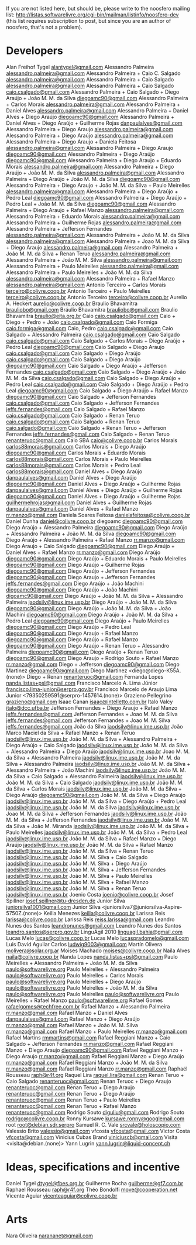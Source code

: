 If you are not listed here, but should be, please write to the noosfero mailing list: http://listas.softwarelivre.org/cgi-bin/mailman/listinfo/noosfero-dev (this list requires subscription to post, but since you are an author of noosfero, that's not a problem).

Developers
==========

Alan Freihof Tygel <alantygel@gmail.com>
Alessandro Palmeira <alessandro.palmeira@gmail.com>
Alessandro Palmeira + Caio C. Salgado <alessandro.palmeira@gmail.com>
Alessandro Palmeira + Caio Salgado <alessandro.palmeira@gmail.com>
Alessandro Palmeira + Caio Salgado <caio.csalgado@gmail.com>
Alessandro Palmeira + Caio Salgado + Diego Araújo + João M. M. da Silva <diegoamc90@gmail.com>
Alessandro Palmeira + Carlos Morais <alessandro.palmeira@gmail.com>
Alessandro Palmeira + Daniel Alves <alessandro.palmeira@gmail.com>
Alessandro Palmeira + Daniel Alves + Diego Araújo <diegoamc90@gmail.com>
Alessandro Palmeira + Daniel Alves + Diego Araújo + Guilherme Rojas <danpaulalves@gmail.com>
Alessandro Palmeira + Diego Araujo <alessandro.palmeira@gmail.com>
Alessandro Palmeira + Diego Araújo <alessandro.palmeira@gmail.com>
Alessandro Palmeira + Diego Araujo + Daniela Feitosa <alessandro.palmeira@gmail.com>
Alessandro Palmeira + Diego Araujo <diegoamc90@gmail.com>
Alessandro Palmeira + Diego Araújo <diegoamc90@gmail.com>
Alessandro Palmeira + Diego Araujo + Eduardo Morais <alessandro.palmeira@gmail.com>
Alessandro Palmeira + Diego Araújo + João M. M. da Silva <alessandro.palmeira@gmail.com>
Alessandro Palmeira + Diego Araújo + João M. M. da Silva <diegoamc90@gmail.com>
Alessandro Palmeira + Diego Araujo + João M. M. da Silva + Paulo Meirelles <alessandro.palmeira@gmail.com>
Alessandro Palmeira + Diego Araújo + Pedro Leal <diegoamc90@gmail.com>
Alessandro Palmeira + Diego Araújo + Pedro Leal + João M. M. da Silva <diegoamc90@gmail.com>
Alessandro Palmeira + Diego Araujo + Rafael Manzo <alessandro.palmeira@gmail.com>
Alessandro Palmeira + Eduardo Morais <alessandro.palmeira@gmail.com>
Alessandro Palmeira + Guilherme Rojas <alessandro.palmeira@gmail.com>
Alessandro Palmeira + Jefferson Fernandes <alessandro.palmeira@gmail.com>
Alessandro Palmeira + João M. M. da Silva <alessandro.palmeira@gmail.com>
Alessandro Palmeira + Joao M. M. da Silva + Diego Araujo <alessandro.palmeira@gmail.com>
Alessandro Palmeira + João M. M. da Silva + Renan Teruo <alessandro.palmeira@gmail.com>
Alessandro Palmeira + João M. M. Silva <alessandro.palmeira@gmail.com>
Alessandro Palmeira + Paulo Meirelles <alessandro.palmeira@gmail.com>
Alessandro Palmeira + Paulo Meirelles + João M. M. da Silva <alessandro.palmeira@gmail.com>
Alessandro Palmeira + Rafael Manzo <alessandro.palmeira@gmail.com>
Antonio Terceiro + Carlos Morais <terceiro@colivre.coop.br>
Antonio Terceiro + Paulo Meirelles <terceiro@colivre.coop.br>
Antonio Terceiro <terceiro@colivre.coop.br>
Aurelio A. Heckert <aurelio@colivre.coop.br>
Braulio Bhavamitra <brauliobo@gmail.com>
Bráulio Bhavamitra <brauliobo@gmail.com>
Braulio Bhavamitra <braulio@eita.org.br>
Caio <caio.csalgado@gmail.com>
Caio + Diego + Pedro + João <caio.csalgado@gmail.com>
Caio Formiga <caio.formiga@gmail.com>
Caio, Pedro <caio.csalgado@gmail.com>
Caio Salgado + Alessandro Palmeira <caio.csalgado@gmail.com>
Caio Salgado <caio.csalgado@gmail.com>
Caio Salgado + Carlos Morais + Diego Araújo + Pedro Leal <diegoamc90@gmail.com>
Caio Salgado + Diego Araujo <caio.csalgado@gmail.com>
Caio Salgado + Diego Araújo <caio.csalgado@gmail.com>
Caio Salgado + Diego Araújo <diegoamc90@gmail.com>
Caio Salgado + Diego Araújo + Jefferson Fernandes <caio.csalgado@gmail.com>
Caio Salgado + Diego Araújo + João M. M. da Silva <caio.csalgado@gmail.com>
Caio Salgado + Diego Araújo + Pedro Leal <caio.csalgado@gmail.com>
Caio Salgado + Diego Araújo + Pedro Leal <diegoamc90@gmail.com>
Caio Salgado + Diego Araújo + Rafael Manzo <diegoamc90@gmail.com>
Caio Salgado + Jefferson Fernandes <caio.csalgado@gmail.com>
Caio Salgado + Jefferson Fernandes <jeffs.fernandes@gmail.com>
Caio Salgado + Rafael Manzo <caio.csalgado@gmail.com>
Caio Salgado + Renan Teruo <caio.csalgado@gmail.com>
Caio Salgado + Renan Teruo <caio.salgado@gmail.com>
Caio Salgado + Renan Teruo + Jefferson Fernandes <jeffs.fernandes@gmail.com>
Caio Salgado + Renan Teruo <renanteruoc@gmail.com>
Caio SBA <caio@colivre.coop.br>
Carlos Morais <carlos88morais@gmail.com>
Carlos Morais + Diego Araújo <diegoamc90@gmail.com>
Carlos Morais + Eduardo Morais <carlos88morais@gmail.com>
Carlos Morais + Paulo Meirelles <carlos88morais@gmail.com>
Carlos Morais + Pedro Leal <carlos88morais@gmail.com>
Daniel Alves + Diego Araújo <danpaulalves@gmail.com>
Daniel Alves + Diego Araújo <diegoamc90@gmail.com>
Daniel Alves + Diego Araújo + Guilherme Rojas <danpaulalves@gmail.com>
Daniel Alves + Diego Araújo + Guilherme Rojas <diegoamc90@gmail.com>
Daniel Alves + Diego Araújo + Guilherme Rojas <guilhermehrojas@gmail.com>
Daniel Alves + Guilherme Rojas <danpaulalves@gmail.com>
Daniel Alves + Rafael Manzo <rr.manzo@gmail.com>
Daniela Soares Feitosa <danielafeitosa@colivre.coop.br>
Daniel Cunha <daniel@colivre.coop.br>
diegoamc <diegoamc90@gmail.com>
Diego Araújo + Alessandro Palmeira <diegoamc90@gmail.com>
Diego Araújo + Alessandro Palmeira + João M. M. da Silva <diegoamc90@gmail.com>
Diego Araújo + Alessandro Palmeira + Rafael Manzo <rr.manzo@gmail.com>
Diego Araujo + Caio Salgado <diegoamc90@gmail.com>
Diego Araújo + Daniel Alves + Rafael Manzo <rr.manzo@gmail.com>
Diego Araújo <diegoamc90@gmail.com>
Diego Araújo + Eduardo Morais + Paulo Meirelles <diegoamc90@gmail.com>
Diego Araújo + Guilherme Rojas <diegoamc90@gmail.com>
Diego Araújo + Jefferson Fernandes <diegoamc90@gmail.com>
Diego Araujo + Jefferson Fernandes <jeffs.fernandes@gmail.com>
Diego Araújo + João Machini <diegoamc90@gmail.com>
Diego Araújo + João Machini <digoamc90@gmail.com>
Diego Araújo + João M. M. da Silva + Alessandro Palmeira <jaodsilv@linux.ime.usp.br>
Diego Araújo + João M. M. da Silva <diegoamc90@gmail.com>
Diego Araújo + João M. M. da Silva + João Machini <diegoamc90@gmail.com>
Diego Araújo + João M. M. da Silva + Pedro Leal <diegoamc90@gmail.com>
Diego Araújo + Paulo Meirelles <diegoamc90@gmail.com>
Diego Araújo + Pedro Leal <diegoamc90@gmail.com>
Diego Araujo + Rafael Manzo <diegoamc90@gmail.com>
Diego Araújo + Rafael Manzo <diegoamc90@gmail.com>
Diego Araújo + Renan Teruo + Alessandro Palmeira <diegoamc90@gmail.com>
Diego Araújo + Renan Teruo <diegoamc90@gmail.com>
Diego Araujo + Rodrigo Souto + Rafael Manzo <rr.manzo@gmail.com>
Diego + Jefferson <diegoamc90@gmail.com>
Diego Martinez <diegoamc90@gmail.com>
Diego Martinez <diego@diego-K55A.(none)>
Diego + Renan <renanteruoc@gmail.com>
Fernanda Lopes <nanda.listas+psl@gmail.com>
Francisco Marcelo A. Lima Júnior <francisco.lima-junior@serpro.gov.br>
Francisco Marcelo de Araujo Lima Junior <79350259591@serpro-1457614.(none)>
Grazieno Pellegrino <grazieno@gmail.com>
Isaac Canan <isaac@intelletto.com.br>
Italo Valcy <italo@dcc.ufba.br>
Jefferson Fernandes + Diego Araujo + Rafael Manzo <jeffs.fernandes@gmail.com>
Jefferson Fernandes + Joao M. M. da Silva <jeffs.fernandes@gmail.com>
Jefferson Fernandes + Joao M. M. Silva <jeffs.fernandes@gmail.com>
João da Silva <jaodsilv@linux.ime.usp.br>
João Marco Maciel da Silva + Rafael Manzo + Renan Teruo <jaodsilv@linux.ime.usp.br>
João M. M. da Silva + Alessandro Palmeira + Diego Araújo + Caio Salgado <jaodsilv@linux.ime.usp.br>
João M. M. da Silva + Alessandro Palmeira + Diego Araújo <jaodsilv@linux.ime.usp.br>
Joao M. M. da Silva + Alessandro Palmeira <jaodsilv@linux.ime.usp.br>
João M. M. da Silva + Alessandro Palmeira <jaodsilv@linux.ime.usp.br>
João M. M. da Silva + Alessandro Palmeira + João Machini <jaodsilv@linux.ime.usp.br>
João M. M. da Silva + Caio Salgado + Alessandro Palmeira <jaodsilv@linux.ime.usp.br>
João M. M. da Silva + Caio Salgado <jaodsilv@linux.ime.usp.br>
João M. M. da Silva + Carlos Morais <jaodsilv@linux.ime.usp.br>
João M. M. da Silva + Diego Araújo <diegoamc90@gmail.com>
João M. M. da Silva + Diego Araújo <jaodsilv@linux.ime.usp.br>
João M. M. da Silva + Diego Araújo + Pedro Leal <jaodsilv@linux.ime.usp.br>
João M. M. da Silva <jaodsilv@linux.ime.usp.br>
Joao M. M. da Silva + Jefferson Fernandes <jaodsilv@linux.ime.usp.br>
João M. M. da Silva + Jefferson Fernandes <jaodsilv@linux.ime.usp.br>
João M. M. da Silva + João M. Miranda <jaodsilv@linux.ime.usp.br>
João M. M. da Silva + Paulo Meirelles <jaodsilv@linux.ime.usp.br>
João M. M. da Silva + Pedro Leal <jaodsilv@linux.ime.usp.br>
João M. M. da Silva + Rafael Manzo + Diego Araújo <jaodsilv@linux.ime.usp.br>
João M. M. da Silva + Rafael Manzo <jaodsilv@linux.ime.usp.br>
João M. M. da Silva + Renan Teruo <jaodsilv@linux.ime.usp.br>
João M. M. Silva + Caio Salgado <jaodsilv@linux.ime.usp.br>
João M. M. Silva + Diego Araújo <jaodsilv@linux.ime.usp.br>
Joao M. M. Silva + Jefferson Fernandes <jaodsilv@linux.ime.usp.br>
João M. M. Silva + Paulo Meirelles <jaodsilv@linux.ime.usp.br>
João M. M. Silva + Rafael Manzo <jaodsilv@linux.ime.usp.br>
João M. M. Silva + Renan Teruo <jaodsilv@linux.ime.usp.br>
Joenio Costa <joenio@colivre.coop.br>
Josef Spillner <josef.spillner@tu-dresden.de>
Junior Silva <juniorsilva1001@gmail.com>
Junior Silva <juniorsilva7@juniorsilva-Aspire-5750Z.(none)>
Keilla Menezes <keilla@colivre.coop.br>
Larissa Reis <larissa@colivre.coop.br>
Larissa Reis <reiss.larissa@gmail.com>
Leandro Nunes dos Santos <leandronunes@gmail.com>
Leandro Nunes dos Santos <leandro.santos@serpro.gov.br>
LinguÁgil 2010 <linguagil.bahia@gmail.com>
Lucas Melo <lucas@colivre.coop.br>
Lucas Melo <lucaspradomelo@gmail.com>
Luis David Aguilar Carlos <ludwig9003@gmail.com>
Martín Olivera <molivera@solar.org.ar>
Moises Machado <moises@colivre.coop.br>
Naíla Alves <naila@colivre.coop.br>
Nanda Lopes <nanda.listas+psl@gmail.com>
Paulo Meirelles + Alessandro Palmeira + João M. M. da Silva <paulo@softwarelivre.org>
Paulo Meirelles + Alessandro Palmeira <paulo@softwarelivre.org>
Paulo Meirelles + Carlos Morais <paulo@softwarelivre.org>
Paulo Meirelles + Diego Araújo <paulo@softwarelivre.org>
Paulo Meirelles + João M. M. da Silva <paulo@softwarelivre.org>
Paulo Meirelles <paulo@softwarelivre.org>
Paulo Meirelles + Rafael Manzo <paulo@softwarelivre.org>
Rafael Gomes <rafaelgomes@techfree.com.br>
Rafael Manzo + Alessandro Palmeira <rr.manzo@gmail.com>
Rafael Manzo + Daniel Alves <danpaulalves@gmail.com>
Rafael Manzo + Diego Araújo <rr.manzo@gmail.com>
Rafael Manzo + João M. M. Silva <rr.manzo@gmail.com>
Rafael Manzo + Paulo Meirelles <rr.manzo@gmail.com>
Rafael Martins <rmmartins@gmail.com>
Rafael Reggiani Manzo + Caio Salgado + Jefferson Fernandes <rr.manzo@gmail.com>
Rafael Reggiani Manzo + Diego Araujo <diegoamc90@gmail.com>
Rafael Reggiani Manzo + Diego Araujo <rr.manzo@gmail.com>
Rafael Reggiani Manzo + Diego Araújo <rr.manzo@gmail.com>
Rafael Reggiani Manzo + João M. M. da Silva <rr.manzo@gmail.com>
Rafael Reggiani Manzo <rr.manzo@gmail.com>
Raphaël Rousseau <raph@r4f.org>
Raquel Lira <raquel.lira@gmail.com>
Renan Teruo + Caio Salgado <renanteruoc@gmail.com>
Renan Teruoc + Diego Araujo <renanteruoc@gmail.com>
Renan Teruo + Diego Araujo <renanteruoc@gmail.com>
Renan Teruo + Diego Araújo <renanteruoc@gmail.com>
Renan Teruo + Paulo Meirelles <renanteruoc@gmail.com>
Renan Teruo + Rafael Manzo <renanteruoc@gmail.com>
Rodrigo Souto <diguliu@gmail.com>
Rodrigo Souto <rodrigo@colivre.coop.br>
Ronny Kursawe <kursawe.ronny@googlemail.com>
root <root@debian.sdr.serpro>
Samuel R. C. Vale <srcvale@holoscopio.com>
Valessio Brito <valessio@gmail.com>
vfcosta <vfcosta@gmail.com>
Victor Costa <vfcosta@gmail.com>
Vinicius Cubas Brand <viniciuscb@gmail.com>
Visita <visita@debian.(none)>
Yann Lugrin <yann.lugrin@liquid-concept.ch>

Ideas, specifications and incentive
===================================
Daniel Tygel <dtygel@fbes.org.br>
Guilherme Rocha <guilherme@gf7.com.br>
Raphael Rousseau <raph@r4f.org>
Théo Bondolfi <move@cooperation.net>
Vicente Aguiar <vicenteaguiar@colivre.coop.br>

Arts
===================================
Nara Oliveira <narananet@gmail.com>
